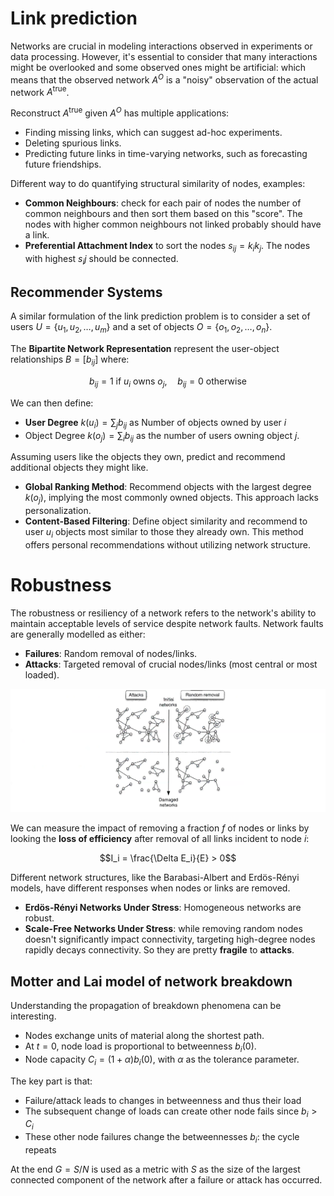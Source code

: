 # Link prediction

Networks are crucial in modeling interactions observed in experiments or data processing. However, it's essential to consider that many interactions might be overlooked and some observed ones might be artificial: which means that the observed network $A^O$ is a "noisy" observation of the actual network $A^{\text{true}}$.

Reconstruct $A^{\text{true}}$ given $A^O$ has multiple applications:

- Finding missing links, which can suggest ad-hoc experiments.
- Deleting spurious links.
- Predicting future links in time-varying networks, such as forecasting future friendships.

Different way to do quantifying structural similarity of nodes, examples:

- **Common Neighbours**: check for each pair of nodes the number of common neighbours and then sort them based on this "score". The nodes with higher common neighbours not linked probably should have a link.
- **Preferential Attachment Index** to sort the nodes $s_{ij} = k_i k_j$. The nodes with highest $s_ij$ should be connected.

## Recommender Systems

A similar formulation of the link prediction problem is to consider a set of users $U = \{u_1, u_2, \ldots, u_m\}$ and a set of objects $O = \{o_1, o_2, \ldots, o_n\}$.

The **Bipartite Network Representation** represent the user-object relationships $B = [b_{ij}]$ where:
  
$$b_{ij} = 1 \text{ if } u_i \text{ owns } o_j, \quad b_{ij} = 0 \text{ otherwise }$$

We can then define:

- **User Degree** $k(u_i) = \sum_j b_{ij}$ as Number of objects owned by user $i$ 
- Object Degree $k(o_j) = \sum_i b_{ij}$ as the number of users owning object $j$.
  

Assuming users like the objects they own, predict and recommend additional objects they might like.

- **Global Ranking Method**: Recommend objects with the largest degree $k(o_j)$, implying the most commonly owned objects. This approach lacks personalization.
- **Content-Based Filtering**: Define object similarity and recommend to user $u_i$ objects most similar to those they already own. This method offers personal recommendations without utilizing network structure.

# Robustness 

The robustness or resiliency of a network refers to the network's ability to maintain acceptable levels of service despite network faults.
Network faults are generally modelled as either:

- **Failures**: Random removal of nodes/links.
- **Attacks**: Targeted removal of crucial nodes/links (most central or most loaded).

![](images/14c2dba6b57e8f6238473ab9b9c959f7.png)

We can measure the impact of removing a fraction $f$ of nodes or links by looking the **loss of efficiency** after removal of all links incident to node $i$:

$$I_i = \frac{\Delta E_i}{E} > 0$$

Different network structures, like the Barabasi-Albert and Erdös-Rényi models, have different responses when nodes or links are removed. 

- **Erdös-Rényi Networks Under Stress**: Homogeneous networks are robust.
- **Scale-Free Networks Under Stress**: while removing random nodes doesn't significantly impact connectivity, targeting high-degree nodes rapidly decays connectivity. So they are pretty **fragile** to **attacks**.

## Motter and Lai model of network breakdown

Understanding the propagation of breakdown phenomena can be interesting.

- Nodes exchange units of material along the shortest path.
- At $t=0$, node load is proportional to betweenness $b_i(0)$.
- Node capacity $C_i = (1 + \alpha) b_i(0)$, with $\alpha$ as the tolerance parameter.

The key part is that: 

- Failure/attack leads to changes in betweenness and thus their load
- The subsequent change of loads can create other node fails since $b_i>C_i$
- These other node failures change the betweennesses $b_i$: the cycle repeats 

At the end $G = S / N$ is used as a metric with $S$ as the size of the largest connected component of the network after a failure or attack has occurred.



